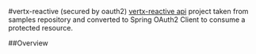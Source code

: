 #vertx-reactive (secured by oauth2)
[vertx-reactive api](https://github.com/chiusday/samples/tree/master/vertx-reactive) project taken from samples repository and converted to Spring OAuth2 Client to consume a protected resource.

##Overview
